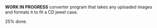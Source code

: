**WORK IN PROGRESS** converter program that takes any uploaded images and formats it to fit a CD jewel case. 

25% done.
